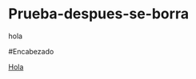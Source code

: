 # Prueba-despues-se-borra
hola

#Encabezado

[Hola](https://github.com/Danivegamacias/Prueba-despues-se-borra.git)
